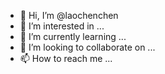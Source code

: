- 👋 Hi, I’m @laochenchen
- 👀 I’m interested in ...
- 🌱 I’m currently learning ...
- 💞️ I’m looking to collaborate on ...
- 📫 How to reach me ...

<!---
laochenchen/laochenchen is a ✨ special ✨ repository because its `README.md` (this file) appears on your GitHub profile.
You can click the Preview link to take a look at your changes.
--->
